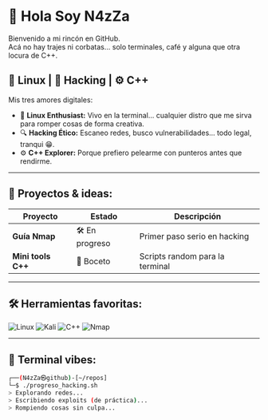 # 👋 Hola Soy N4zZa

Bienvenido a mi rincón en GitHub.  
Acá no hay trajes ni corbatas... solo terminales, café y alguna que otra locura de C++.

## 🐧 Linux | 🔐 Hacking | ⚙️ C++

Mis tres amores digitales:

- 🐧 **Linux Enthusiast:** Vivo en la terminal... cualquier distro que me sirva para romper cosas de forma creativa.
- 🔍 **Hacking Ético:** Escaneo redes, busco vulnerabilidades... todo legal, tranqui 😁.
- ⚙️ **C++ Explorer:** Porque prefiero pelearme con punteros antes que rendirme.

---

## 🚧 Proyectos & ideas:

| Proyecto            | Estado     | Descripción                     |
|--------------------|------------|---------------------------------|
| **Guía Nmap**      | 🛠️ En progreso | Primer paso serio en hacking |
| **Mini tools C++** | 🌱 Boceto    | Scripts random para la terminal|

---

## 🛠️ Herramientas favoritas:

![Linux](https://img.shields.io/badge/Linux-Terminal-informational?style=flat&logo=linux&logoColor=white)
![Kali](https://img.shields.io/badge/Kali%20Linux-Hacking-black?logo=kalilinux)
![C++](https://img.shields.io/badge/C%2B%2B-Language-blue?logo=c%2B%2B&logoColor=white)
![Nmap](https://img.shields.io/badge/Nmap-Scanner-blueviolet)

---

## 🧩 Terminal vibes:

```bash
┌──(N4zZa㉿github)-[~/repos]
└─$ ./progreso_hacking.sh
> Explorando redes...
> Escribiendo exploits (de práctica)...
> Rompiendo cosas sin culpa...
